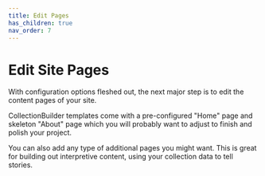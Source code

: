 ```yaml
---
title: Edit Pages
has_children: true
nav_order: 7
---
```


# Edit Site Pages

With configuration options fleshed out, the next major step is to edit the content pages of your site.

CollectionBuilder templates come with a pre-configured "Home" page and skeleton "About" page which you will probably want to adjust to finish and polish your project.

You can also add any type of additional pages you might want. 
This is great for building out interpretive content, using your collection data to tell stories.

